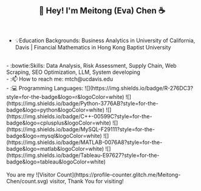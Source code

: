 <h2 align="center">👋 Hey! I'm Meitong (Eva) Chen ☕</h2>

<br />

- 💡Education Backgrounds: Business Analytics in University of California, Davis | Financial Mathematics in Hong Kong Baptist University
<br />
- :bowtie:Skills: Data Analysis,  Risk Assessment, Supply Chain, Web Scraping, SEO Optimization, LLM, System developing
<br />
- :📫 How to reach me: mtch@ucdavis.edu
<br /> 
- :💻 Programming Languages:  ![](https://img.shields.io/badge/R-276DC3?style=for-the-badge&logo=r&logoColor=white)
![](https://img.shields.io/badge/Python-3776AB?style=for-the-badge&logo=python&logoColor=white)
![](https://img.shields.io/badge/C++-00599C?style=for-the-badge&logo=cplusplus&logoColor=white)
![](https://img.shields.io/badge/MySQL-F29111?style=for-the-badge&logo=mysql&logoColor=white)
![](https://img.shields.io/badge/MATLAB-0076A8?style=for-the-badge&logo=matlab&logoColor=white)
![](https://img.shields.io/badge/Tableau-E97627?style=for-the-badge&logo=tableau&logoColor=white)
<br />
<br />
You are my ![Visitor Count](https://profile-counter.glitch.me/Meitong-Chen/count.svg)
 visitor, Thank You for visiting!


